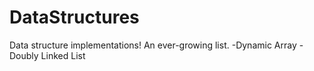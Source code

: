 # DataStructures
Data structure implementations! An ever-growing list.
-Dynamic Array
-Doubly Linked List